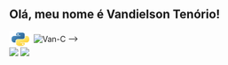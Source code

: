 ##  Olá, meu nome é Vandielson Tenório!

<!-- <div align="center">
  <a href="https://github.com/Vandielson">
  <img width="42%" src="https://github-readme-stats.vercel.app/api?username=Vandielson&show_icons=true&theme=dark&include_all_commits=true&count_private=true"/>
  <img width="50%" src="https://github-readme-stats.vercel.app/api/top-langs/?username=Vandielson&layout=compact&langs_count=7&theme=dark"/>
</div>
<div style="display: inline_block"><br>
 <!-- <img align="center" alt="Van-Js" height="30" width="40" src="https://raw.githubusercontent.com/devicons/devicon/master/icons/javascript/javascript-plain.svg">
  <img align="center" alt="Van-HTML" height="30" width="40" src="https://raw.githubusercontent.com/devicons/devicon/master/icons/html5/html5-original.svg">
  <img align="center" alt="Van-CSS" height="30" width="40" src="https://raw.githubusercontent.com/devicons/devicon/master/icons/css3/css3-original.svg"> -->
  <img align="center" alt="Van-Python" height="30" width="40" src="https://raw.githubusercontent.com/devicons/devicon/master/icons/python/python-original.svg">
  <img align="center" alt="Van-C" height="30" width="40"  src="https://cdn.jsdelivr.net/gh/devicons/devicon/icons/c/c-original.svg" />
</div> -->
 
<div> 
  <a href="https://www.instagram.com/vantenorioo/" target="_blank"><img src="https://img.shields.io/badge/-Instagram-%23E4405F?style=for-the-badge&logo=instagram&logoColor=white" target="_blank"></a>
  <a href="https://www.linkedin.com/in/vandielson-ten%C3%B3rio/" target="_blank"><img src="https://img.shields.io/badge/-LinkedIn-%230077B5?style=for-the-badge&logo=linkedin&logoColor=white" target="_blank"></a> 
 
</div>
